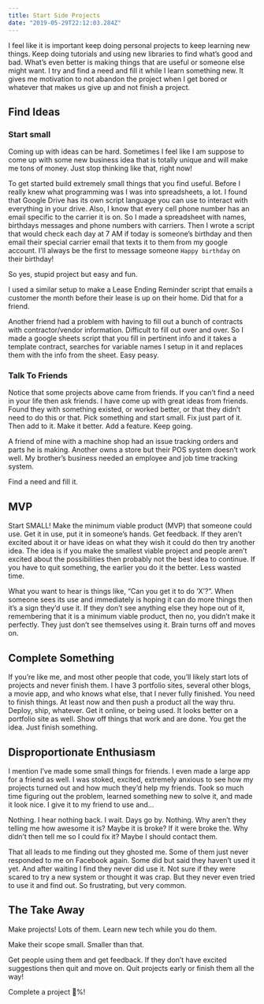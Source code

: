 ```yaml
---
title: Start Side Projects
date: "2019-05-29T22:12:03.284Z"
---
```


I feel like it is important keep doing personal projects to keep learning new things. Keep doing tutorials and using new libraries to find what’s good and bad. What’s even better is making things that are useful or someone else might want. I try and find a need and fill it while I learn something new. It gives me motivation to not abandon the project when I get bored or whatever that makes us give up and not finish a project.

## Find Ideas

### Start small

Coming up with ideas can be hard. Sometimes I feel like I am suppose to come up with some new business idea that is totally unique and will make me tons of money. Just stop thinking like that, right now!

To get started build extremely small things that you find useful. Before I really knew what programming was I was into spreadsheets, a lot. I found that Google Drive has its own script language you can use to interact with everything in your drive. Also, I know that every cell phone number has an email specific to the carrier it is on. So I made a spreadsheet with names, birthdays messages and phone numbers with carriers. Then I wrote a script that would check each day at 7 AM if today is someone’s birthday and then email their special carrier email that texts it to them from my google account. I’ll always be the first to message someone `Happy birthday` on their birthday!

So yes, stupid project but easy and fun.

I used a similar setup to make a Lease Ending Reminder script that emails a customer the month before their lease is up on their home. Did that for a friend.

Another friend had a problem with having to fill out a bunch of contracts with contractor/vendor information. Difficult to fill out over and over. So I made a google sheets script that you fill in pertinent info and it takes a template contract, searches for variable names I setup in it and replaces them with the info from the sheet. Easy peasy.

### Talk To Friends

Notice that some projects above came from friends. If you can’t find a need in your life then ask friends. I have come up with great ideas from friends. Found they with something existed, or worked better, or that they didn’t need to do this or that. Pick something and start small. Fix just part of it. Then add to it. Make it better. Add a feature. Keep going.

A friend of mine with a machine shop had an issue tracking orders and parts he is making. Another owns a store but their POS system doesn’t work well. My brother’s business needed an employee and job time tracking system.

Find a need and fill it.

## MVP

Start SMALL! Make the minimum viable product (MVP) that someone could use.  Get it in use, put it in someone’s hands. Get feedback. If they aren’t excited about it or have ideas on what they wish it could do then try another idea. The idea is if you make the smallest viable project and people aren’t excited about the possibilities then probably not the best idea to continue. If you have to quit something, the earlier you do it the better. Less wasted time.

What you want to hear is things like, “Can you get it to do ‘X’?”. When someone sees its use and immediately is hoping it can do more things then it’s a sign they’d use it. If they don’t see anything else they hope out of it, remembering that it is a minimum viable product, then no, you didn’t make it perfectly. They just don’t see themselves using it. Brain turns off and moves on.

## Complete Something

If you’re like me, and most other people that code, you’ll likely start lots of projects and never finish them. I have 3 portfolio sites, several other blogs, a movie app, and who knows what else, that I never fully finished. You need to finish things. At least now and then push a product all the way thru. Deploy, ship, whatever. Get it online, or being used. It looks better on a portfolio site as well. Show off things that work and are done. You get the idea. Just finish something.

## Disproportionate Enthusiasm

I mention I’ve made some small things for friends. I even made a large app for a friend as well. I was stoked, excited, extremely anxious to see how my projects turned out and how much they’d help my friends. Took so much time figuring out the problem, learned something new to solve it, and made it look nice. I give it to my friend to use and...

Nothing. I hear nothing back. I wait. Days go by. Nothing. Why aren’t they telling me how awesome it is? Maybe it is broke? If it were broke the. Why didn’t then tell me so I could fix it? Maybe I should contact them.

That all leads to me finding out they ghosted me. Some of them just never responded to me on Facebook again. Some did but said they haven’t used it yet. And after waiting I find they never did use it. Not sure if they were scared to try a new system or thought it was crap. But they never even tried to use it and find out. So frustrating, but very common.

## The Take Away

Make projects! Lots of them. Learn new tech while you do them.

Make their scope small. Smaller than that.

Get people using them and get feedback. If they don’t have excited suggestions then quit and move on. Quit projects early or finish them all the way!

Complete a project 💯%!
